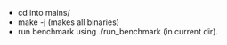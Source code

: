 * cd into mains/
* make -j (makes all binaries)
* run benchmark using ./run_benchmark (in current dir).
